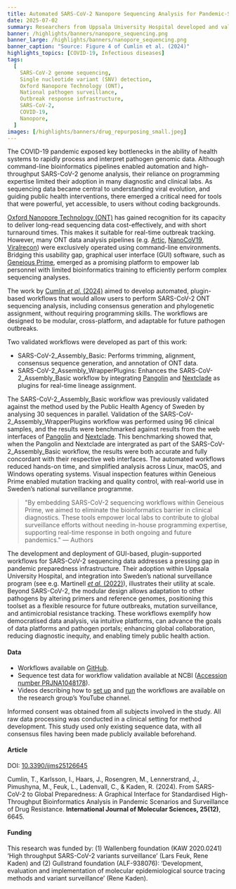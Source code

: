 ```yaml
---
title: Automated SARS-CoV-2 Nanopore Sequencing Analysis for Pandemic-Scale Diagnostics
date: 2025-07-02
summary: Researchers from Uppsala University Hospital developed and validated two automated workflows within the GUI-based software Geneious Prime 2022.1.1. Validation data and tools are openly available via GitHub, and the Sequence Read Archive.
banner: /highlights/banners/nanopore_sequencing.png
banner_large: /highlights/banners/nanopore_sequencing.png
banner_caption: "Source: Figure 4 of Cumlin et al. (2024)"
highlights_topics: [COVID-19, Infectious diseases]
tags:
  [
    SARS-CoV-2 genome sequencing,
    Single nucleotide variant (SNV) detection,
    Oxford Nanopore Technology (ONT),
    National pathogen surveillance,
    Outbreak response infrastructure,
    SARS-CoV-2,
    COVID-19,
    Nanopore,
  ]
images: [/highlights/banners/drug_repurposing_small.jpeg]
---
```


The COVID-19 pandemic exposed key bottlenecks in the ability of health systems to rapidly process and interpret pathogen genomic data. Although command-line bioinformatics pipelines enabled automation and high-throughput SARS-CoV-2 genome analysis, their reliance on programming expertise limited their adoption in many diagnostic and clinical labs. As sequencing data became central to understanding viral evolution, and guiding public health interventions, there emerged a critical need for tools that were powerful, yet accessible, to users without coding backgrounds.

[Oxford Nanopore Technology (ONT)](https://www.nature.com/articles/s41587-021-01108-x) has gained recognition for its capacity to deliver long-read sequencing data cost-effectively, and with short turnaround times. This makes it suitable for real-time outbreak tracking. However, many ONT data analysis pipelines (e.g. [Artic](https://artic.network/ncov-2019/ncov2019-bioinformatics-sop.html), [NanoCoV19](https://pubmed.ncbi.nlm.nih.gov/36186464/), [Viralrecon](https://oa.upm.es/75342/)) were exclusively operated using command-line environments. Bridging this usability gap, graphical user interface (GUI) software, such as [Geneious Prime](https://www.geneious.com/features/prime), emerged as a promising platform to empower lab personnel with limited bioinformatics training to efficiently perform complex sequencing analyses.

The work by [Cumlin _et al._ (2024)](https://doi.org/10.3390/ijms25126645) aimed to develop automated, plugin-based workflows that would allow users to perform SARS-CoV-2 ONT sequencing analysis, including consensus generation and phylogenetic assignment, without requiring programming skills. The workflows are designed to be modular, cross-platform, and adaptable for future pathogen outbreaks.

Two validated workflows were developed as part of this work:

- SARS-CoV-2_Assembly_Basic: Performs trimming, alignment, consensus sequence generation, and annotation of ONT data.
- SARS-CoV-2_Assembly_WrapperPlugins: Enhances the SARS-CoV-2_Assembly_Basic workflow by integrating [Pangolin](https://cov-lineages.org/resources/pangolin.html) and [Nextclade](https://joss.theoj.org/papers/10.21105/joss.03773) as plugins for real-time lineage assignment.

The SARS-CoV-2_Assembly_Basic workflow was previously validated against the method used by the Public Health Agency of Sweden by analysing 30 sequences in parallel. Validation of the SARS-CoV-2_Assembly_WrapperPlugins workflow was performed using 96 clinical samples, and the results were benchmarked against results from the web interfaces of [Pangolin](https://cov-lineages.org/resources/pangolin.html) and [Nextclade](https://joss.theoj.org/papers/10.21105/joss.03773). This benchmarking showed that, when the Pangolin and Nextclade are intergrated as part of the SARS-CoV-2_Assembly_Basic workflow, the results were both accurate and fully concordant with their respective web interfaces. The automated workflows reduced hands-on time, and simplified analysis across Linux, macOS, and Windows operating systems. Visual inspection features within Geneious Prime enabled mutation tracking and quality control, with real-world use in Sweden’s national surveillance programme.

> "By embedding SARS-CoV-2 sequencing workflows within Geneious Prime, we aimed to eliminate the bioinformatics barrier in clinical diagnostics. These tools empower local labs to contribute to global surveillance efforts without needing in-house programming expertise, supporting real-time response in both ongoing and future pandemics."
> — Authors

The development and deployment of GUI-based, plugin-supported workflows for SARS-CoV-2 sequencing data addresses a pressing gap in pandemic preparedness infrastructure. Their adoption within Uppsala University Hospital, and integration into Sweden’s national surveillance program (see e.g. Martinell [_et al._ (2022)](https://doi.org/10.3390/v14030504)), illustrates their utility at scale. Beyond SARS-CoV-2, the modular design allows adaptation to other pathogens by altering primers and reference genomes, positioning this toolset as a flexible resource for future outbreaks, mutation surveillance, and antimicrobial resistance tracking. These workflows exemplify how democratised data analysis, via intuitive platforms, can advance the goals of data platforms and pathogen portals; enhancing global collaboration, reducing diagnostic inequity, and enabling timely public health action.

#### Data

- Workflows available on [GitHub](https://github.com/clinical-genomics-uppsala/Geneious_SARS-CoV-2).
- Sequence test data for workflow validation available at NCBI ([Accession number PRJNA1048178](https://www.ncbi.nlm.nih.gov/bioproject/PRJNA1048178/)).
- Videos describing how to [set up](https://www.youtube.com/watch?v=euJ8EI6JR64) and [run](https://www.youtube.com/watch?v=WZWSO2b9lYk) the workflows are available on the research group’s YouTube channel.

Informed consent was obtained from all subjects involved in the study. All raw data processing was conducted in a clinical setting for method development. This study used only existing sequence data, with all consensus files having been made publicly available beforehand.

#### Article

DOI: [10.3390/ijms25126645](https://doi.org/10.3390/ijms25126645)

Cumlin, T., Karlsson, I., Haars, J., Rosengren, M., Lennerstrand, J., Pimushyna, M., Feuk, L., Ladenvall, C., & Kaden, R. (2024). From SARS-CoV-2 to Global Preparedness: A Graphical Interface for Standardised High-Throughput Bioinformatics Analysis in Pandemic Scenarios and Surveillance of Drug Resistance. **International Journal of Molecular Sciences, 25(12)**, 6645.

#### Funding

This research was funded by: (1) Wallenberg foundation (KAW 2020.0241) ‘High throughput SARS-CoV-2 variants surveillance’ (Lars Feuk, Rene Kaden) and (2) Gullstrand foundation (ALF-938076): ‘Development, evaluation and implementation of molecular epidemiological source tracing methods and variant surveillance’ (Rene Kaden).
